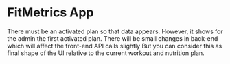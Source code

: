 # FitMetrics App

There must be an activated plan so that data appears.
However, it shows for the admin the first activated plan.
There will be small changes in back-end which will affect the front-end API calls slightly
But you can consider this as final shape of the UI relative to the current workout and nutrition plan.

